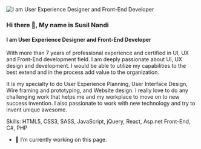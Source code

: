 ![I am User Experience Designer and Front-End Developer](https://media-exp1.licdn.com/dms/image/C5616AQGzrMVrtZYzEQ/profile-displaybackgroundimage-shrink_350_1400/0/1663428856615?e=1668643200&v=beta&t=uvZ4WlOMM34uTggWyyR3Szi9zgcUX0mUrYHPmnV5wIw)
### Hi there 👋, My name is Susil Nandi
#### I am User Experience Designer and Front-End Developer

With more than 7 years of professional experience and certified in UI, UX and Front-End development field. I am deeply passionate about UI, UX design and development. I would be able to utilize my capabilities to the best extend and in the process add value to the organization.

It is my specialty to do User Experience Planning, User Interface Design, Wire framing and prototyping, and Website design. I really love to do any challenging work that helps me and my workplace to move on to new success invention. I also passionate to work with new technology and try to invent unique awesome.

Skills: HTML5, CSS3, SASS, JavaScript, jQuery, React, Asp.net Front-End, C#, PHP

- 🔭 I’m currently working on this page. 




